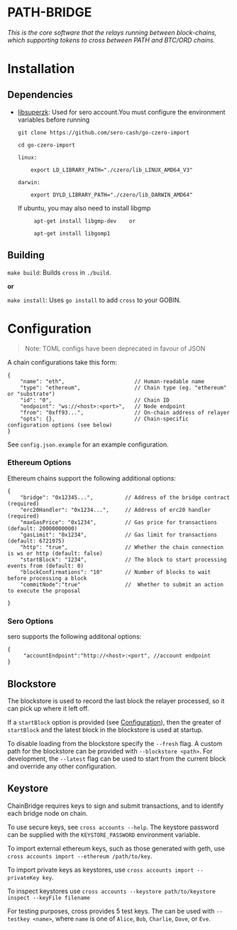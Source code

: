 # PATH-BRIDGE
  
  ###### This is the core software that the relays running between block-chains, which supporting tokens to cross between PATH and BTC/ORD chains. 

    
# Installation

## Dependencies

- [libsuperzk](https://github.com/sero-cash/go-czero-import): 
Used for sero account.You must configure the environment variables before running

    ```
   git clone https://github.com/sero-cash/go-czero-import
  
  cd go-czero-import 
  
  linux:
    
        export LD_LIBRARY_PATH="./czero/lib_LINUX_AMD64_V3"
  
  darwin:
  
        export DYLD_LIBRARY_PATH="./czero/lib_DARWIN_AMD64"

    ```
   
   If ubuntu, you may also need to install libgmp
   
   ```
        apt-get install libgmp-dev    or
        
        apt-get install libgomp1
  ```


## Building

`make build`: Builds `cross` in `./build`.

**or**

`make install`: Uses `go install` to add `cross` to your GOBIN.

# Configuration

> Note: TOML configs have been deprecated in favour of JSON

A chain configurations take this form:

```
{
    "name": "eth",                      // Human-readable name
    "type": "ethereum",                 // Chain type (eg. "ethereum" or "substrate")
    "id": "0",                          // Chain ID
    "endpoint": "ws://<host>:<port>",   // Node endpoint
    "from": "0xff93...",                // On-chain address of relayer
    "opts": {},                         // Chain-specific configuration options (see below)
}
```

See `config.json.example` for an example configuration. 

### Ethereum Options

Ethereum chains support the following additional options:

```
{
    "bridge": "0x12345...",          // Address of the bridge contract (required)
    "erc20Handler": "0x1234...",     // Address of erc20 handler (required)
    "maxGasPrice": "0x1234",         // Gas price for transactions (default: 20000000000)
    "gasLimit": "0x1234",            // Gas limit for transactions (default: 6721975)
    "http": "true",                  // Whether the chain connection is ws or http (default: false)
    "startBlock": "1234",            // The block to start processing events from (default: 0)
    "blockConfirmations": "10"       // Number of blocks to wait before processing a block
    "commitNode":"true"              //  Whether to submit an action to execute the proposal

}
```

### Sero Options

sero supports the following additonal options:

```
{
     "accountEndpoint":"http://<host>:<port", //account endpoint 
}
```

## Blockstore

The blockstore is used to record the last block the relayer processed, so it can pick up where it left off. 

If a `startBlock` option is provided (see [Configuration](#configuration)), then the greater of `startBlock` and the latest block in the blockstore is used at startup.

To disable loading from the blockstore specify the `--fresh` flag. A custom path for the blockstore can be provided with `--blockstore <path>`. For development, the `--latest` flag can be used to start from the current block and override any other configuration.

## Keystore

ChainBridge requires keys to sign and submit transactions, and to identify each bridge node on chain.

To use secure keys, see `cross accounts --help`. The keystore password can be supplied with the `KEYSTORE_PASSWORD` environment variable.

To import external ethereum keys, such as those generated with geth, use `cross accounts import --ethereum /path/to/key`.

To import private keys as keystores, use `cross accounts import --privateKey key`.

To inspect keystores use `cross accounts --keystore path/to/keystore inspect --keyFile filename`

For testing purposes, cross provides 5 test keys. The can be used with `--testkey <name>`, where `name` is one of `Alice`, `Bob`, `Charlie`, `Dave`, or `Eve`. 
